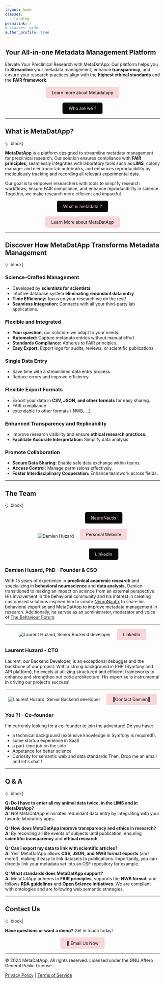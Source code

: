 ```yaml
---
layout: home
classes:
  - landing
permalink: /
# classes: wide
author_profile: true
---
```


<!-- # MetaDatApp -->

## Your All-in-one Metadata Management Platform

Elevate Your Preclinical Research with MetaDatApp: Our platform helps you to **Streamline** your metadata management, enhance **transparency**, and ensure your research practices align with the **highest ethical standards** and the **FAIR framework**.

<!-- <p style="text-align: center;">[What is Metadatapp ?](#what-is-metadatapp)</p>  

<p style="text-align: center;">
  <a href="#what-is-metadatapp">Learn more about Metadatapp ?</a>
</p>   -->

<p style="text-align: center;">
  <a href="#what-is-metadatapp" style="display: inline-block; padding: 10px 20px; background-color:rgb(248, 215, 218); color: rgb(8, 8, 8); text-align: center; border-radius: 5px; text-decoration: none;">Learn more about Metadatapp</a>
</p> 

<p style="text-align: center;">
  <a href="#the-team" style="display: inline-block; padding: 10px 20px; background-color:rgb(8, 8, 8); color: rgb(248, 215, 218); text-align: center; border-radius: 5px; text-decoration: none;">Who are we ?</a>
</p> 

---

## What is MetaDatApp?
{: .block}

**MetaDatApp** is a platform designed to streamline metadata management for preclinical research. Our solution ensures compliance with **FAIR principles**, seamlessly integrates with laboratory tools such as **LIMS**, colony manager and electronic lab notebooks, and enhances reproducibility by meticulously tracking and recording all relevant experimental data.

Our goal is to empower researchers with tools to simplify research workflows, ensure FAIR compliance, and enhance reproducibility in science. Together, we make research more efficient and impactful.

<p style="text-align: center;">
  <a href="https://en.wikipedia.org/wiki/Metadata" style="display: inline-block; padding: 10px 20px; background-color:rgb(8, 8, 8); color: rgb(248, 215, 218); text-align: center; border-radius: 5px; text-decoration: none;">What is metadata ?</a>
</p> 

<p style="text-align: center;">
  <a href="#discover-how-metadatapp-transforms-metadata-management" style="display: inline-block; padding: 10px 20px; background-color:rgb(248, 215, 218); color: rgb(8, 8, 8); text-align: center; border-radius: 5px; text-decoration: none;">Learn More about MetaDatApp</a>
</p> 


---

## Discover How MetaDatApp Transforms Metadata Management
{: .block}

### Science-Crafted Management
- Developed by **scientists for scientists**.
- Intuitive database system **eliminating redundant data entry**.
- **Time Efficiency:** focus on your research we do the rest!
- **Seamless Integration:** Connects with all your third-party lab applications.

### Flexible and Integrated
- **Your question**, our solution: we adapt to your needs.
- **Automated:** Capture metadata entries without manual effort.
- **Standards Compliance:** Adheres to FAIR principles.
- **Easy Export:** Export logs for audits, reviews, or scientific publications.

### Single Data Entry
- Save time with a streamlined data entry process.
- Reduce errors and improve efficiency.

### Flexible Export Formats
- Export your data in **CSV, JSON, and other formats** for easy sharing.
- FAIR compliance
- extendable to other formats (.NWB, ...)

### Enhanced Transparency and Replicability
- Improve research visibility and ensure **ethical research practices**.
- **Facilitate Accurate Interpretation:** Simplify data analysis.


### Promote Collaboration
- **Secure Data Sharing:** Enable safe data exchange within teams.
- **Access Control:** Manage permissions effectively.
- **Foster Interdisciplinary Cooperation:** Enhance teamwork across fields.

---

## The Team
{: .block}

<div style="display: flex; justify-content: center; align-items: center;">
    <div style="margin-right: 20px;">
        <img src="assets/images/dhuzard_profile_2025_small-removebg-preview.png" alt="Damien Huzard" />
    </div>
    <div style="text-align: center;">
        <a href="https://neuronautix.com" style="display: inline-block; padding: 10px 20px; background-color:rgb(8, 8, 8); color: rgb(248, 215, 218); text-align: center; border-radius: 5px; text-decoration: none;">NeuroNautix</a>
        <br>
        <br>
        <a href="https://dhuzard.github.io" style="display: inline-block; padding: 10px 20px; background-color:rgb(248, 215, 218); color: rgb(8, 8, 8); text-align: center; border-radius: 5px; text-decoration: none; margin-bottom: 10px;">Personal Website</a> 
        <br>
        <br>
        <a href="https://www.linkedin.com/in/dhuzard/" style="display: inline-block; padding: 10px 20px; background-color:rgb(8, 8, 8); color: rgb(248, 215, 218); text-align: center; border-radius: 5px; text-decoration: none;">LinkedIn</a>
    </div>
</div>

### **Damien Huzard, PhD** - Founder & CSO
With 15 years of experience in **preclinical academic research** and specializing in **behavioral neuroscience** and **data analysis**, Damien transitioned to making an impact on science from an external perspective. His involvement in the behavioral community and his interest in creating customized solutions inspired him to create [NeuroNautix](www.neuronautix.com) to share his behavioral expertise and MetaDatApp to improve metadata management in research. Additionally, he serves as an administrator, moderator and voice of [The Behaviour Forum](www.thebehaviourforum.org).

---

<div style="display: flex; justify-content: center; align-items: center;">
    <div style="margin-right: 20px;">
        <img src="assets/images/Laurent_Huzard-removebg-preview.png" alt="Laurent Huzard, Senior Backend developer" />
    </div>
    <div style="text-align: center;">
        <a href="https://www.linkedin.com/in/laurent-huzard-84569939/" style="display: inline-block; padding: 10px 20px; background-color:rgb(248, 215, 218); color: rgb(8, 8, 8); text-align: center; border-radius: 5px; text-decoration: none;">LinkedIn</a>
    </div>
</div>


### **Laurent Huzard** - CTO
Laurent, our Backend Developer, is an exceptional debugger and the backbone of our project. With a strong background in PHP (Symfony and API platform), he excels at utilizing structured and efficient frameworks to enhance and strengthen our code architecture. His expertise is instrumental in driving our project’s success!

---

<div style="display: flex; justify-content: center; align-items: center;">
    <div style="margin-right: 20px;">
        <img src="assets/images/1200px-Uncle_Sam_(pointing_finger).png" alt="Laurent Huzard, Senior Backend developer" />
    </div>
    <div style="text-align: center;">
        <a href="damien.huzard@gmail.com" style="display: inline-block; padding: 10px 20px; background-color:rgb(248, 215, 218); color: rgb(8, 8, 8); text-align: center; border-radius: 5px; text-decoration: none;">📧Contact Damien📧</a>
    </div>
</div>


### **You ?!** - Co-founder
I'm currently looking for a co-founder to join the adventure! 
Do you have:
- a technical background (extensive knowledge in Symfony is required!).
- some startup experience in SaaS
- a part-time job on the side
- Appetance for better science 
- Curiosity for semantic web and data standards
Then, Drop me an email and let's chat !

<!-- ---

### **Johann Delebarre** - Fullstack developer -->

---

## Q & A
{: .block}

**Q: Do I have to enter all my animal data twice, in the LIMS and in MetaDatApp?**  
**A:** No! MetaDatApp eliminates redundant data entry by integrating with your favorite laboratory apps.

**Q: How does MetaDatApp improve transparency and ethics in research?**  
**A:** By recording all life events of subjects until publication, ensuring **scientific transparency** and **ethical research**.

**Q: Can I export my data to link with scientific articles?**  
**A:** Yes! MetaDatApp allows **CSV, JSON, and NWB format exports** (and more!), making it easy to link datasets to publications. Importantly, you can directly link your metadata set into an OSF repository for example.

**Q: What standards does MetaDatApp support?**  
**A:** MetaDatApp adheres to **FAIR principles**, supports the **NWB format**, and follows **RDA guidelines** and **Open Science initiatives**. We are compliant with ontologies and are following web semantic strategies.

---

## Contact Us
{: .block}

**Have questions or want a demo?** Get in touch today!

<p style="text-align: center;">
  <a href="contact@metadatapp.net" style="display: inline-block; padding: 10px 20px; background-color:rgb(248, 215, 218); color: rgb(8, 8, 8); text-align: center; border-radius: 5px; text-decoration: none;">📧 Email Us Now </a>
</p> 

---

© 2024 MetaDatApp. All rights reserved. Licensed under the GNU Affero General Public License.

[Privacy Policy](#) | [Terms of Service](#)
